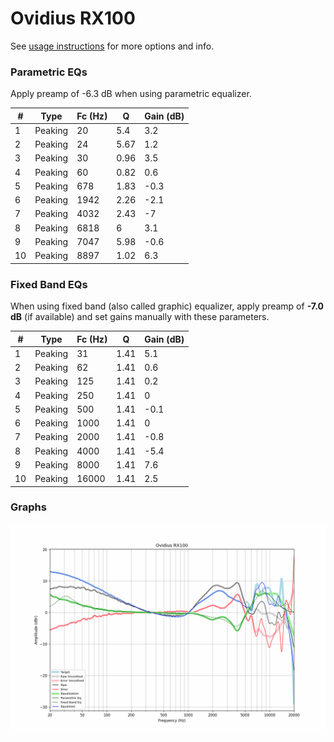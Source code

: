 # Ovidius RX100
See [usage instructions](https://github.com/jaakkopasanen/AutoEq#usage) for more options and info.

### Parametric EQs
Apply preamp of -6.3 dB when using parametric equalizer.

|   # | Type    |   Fc (Hz) |    Q |   Gain (dB) |
|-----|---------|-----------|------|-------------|
|   1 | Peaking |        20 | 5.4  |         3.2 |
|   2 | Peaking |        24 | 5.67 |         1.2 |
|   3 | Peaking |        30 | 0.96 |         3.5 |
|   4 | Peaking |        60 | 0.82 |         0.6 |
|   5 | Peaking |       678 | 1.83 |        -0.3 |
|   6 | Peaking |      1942 | 2.26 |        -2.1 |
|   7 | Peaking |      4032 | 2.43 |        -7   |
|   8 | Peaking |      6818 | 6    |         3.1 |
|   9 | Peaking |      7047 | 5.98 |        -0.6 |
|  10 | Peaking |      8897 | 1.02 |         6.3 |

### Fixed Band EQs
When using fixed band (also called graphic) equalizer, apply preamp of **-7.0 dB** (if available) and set gains manually with these parameters.

|   # | Type    |   Fc (Hz) |    Q |   Gain (dB) |
|-----|---------|-----------|------|-------------|
|   1 | Peaking |        31 | 1.41 |         5.1 |
|   2 | Peaking |        62 | 1.41 |         0.6 |
|   3 | Peaking |       125 | 1.41 |         0.2 |
|   4 | Peaking |       250 | 1.41 |         0   |
|   5 | Peaking |       500 | 1.41 |        -0.1 |
|   6 | Peaking |      1000 | 1.41 |         0   |
|   7 | Peaking |      2000 | 1.41 |        -0.8 |
|   8 | Peaking |      4000 | 1.41 |        -5.4 |
|   9 | Peaking |      8000 | 1.41 |         7.6 |
|  10 | Peaking |     16000 | 1.41 |         2.5 |

### Graphs
![](./Ovidius%20RX100.png)
